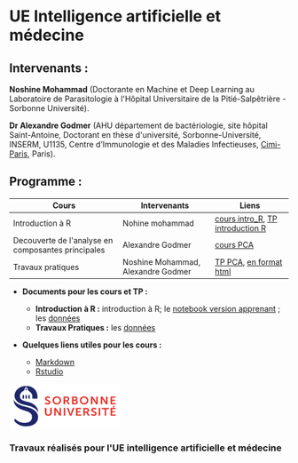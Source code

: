 # UE Intelligence artificielle et médecine

## Intervenants :

**Noshine Mohammad** (Doctorante en Machine et Deep Learning au Laboratoire de Parasitologie à l'Hôpital Universitaire de la Pitié-Salpêtrière - Sorbonne Université).

**Dr Alexandre Godmer** (AHU département de bactériologie, site hôpital Saint-Antoine, Doctorant en thèse d'université, Sorbonne-Université, INSERM, U1135, Centre d’Immunologie et des Maladies Infectieuses, [Cimi-Paris](https://cimiparis.fr/), Paris).

## Programme :
|  Cours | Intervenants  | Liens  |
|---     |---            |---     |
|Introduction à R|Nohine mohammad|[cours intro_R](Cours/Cours_intro_R.pdf), [TP introduction R](https://agodmer.github.io/StatistiquesR_ReJMICJournee2/Cours/TP_intro_R_versionApprenants.html)|
|Decouverte de l'analyse en composantes principales|Alexandre Godmer|[cours PCA](Cours/AlexGodmer_cours_PCA.pdf)|   
|Travaux pratiques|Noshine Mohammad, Alexandre Godmer|[TP PCA](TP/TP_PCA_UE_2023.Rmd), [en format html](https://agodmer.github.io/StatistiquesR_ReJMICJournee2/TP/TP_ReJMIC2022)|

- **Documents pour les cours et TP :**
  - **Introduction à R :** introduction à R; le [notebook version apprenant](TP/TP_intro_R_versionApprenants.Rmd) ; les [données](Data/Snore.txt)
  - **Travaux Pratiques :** les [données](https://github.com/agodmer/MSData/tree/main/ShigaToxigenicEscherichia)

- **Quelques liens utiles pour les cours :**
  - [Markdown](https://blog.sqlbak.com/jupyter-notebook-markdown-cheatsheet)
  - [Rstudio](https://ourednik.info/maps/2019/03/14/premiers-pas-avec-r-et-rstudio/)

<p align="left">
  <img src="Images/Logo_Sorbonne_Universite.png" width="200" height="80">
</p>


### Travaux réalisés pour l'UE intelligence artificielle et médecine
